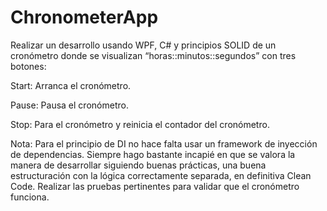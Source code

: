 # ChronometerApp

Realizar un desarrollo usando WPF, C# y principios SOLID de un cronómetro donde se visualizan “horas::minutos::segundos” con tres botones:

Start: Arranca el cronómetro.

Pause: Pausa el cronómetro.

Stop: Para el cronómetro y reinicia el contador del cronómetro.


Nota: Para el principio de DI no hace falta usar un framework de inyección de dependencias.
Siempre hago bastante incapié en que se valora la manera de desarrollar siguiendo buenas prácticas, una buena estructuración con la lógica correctamente separada, en definitiva Clean Code. Realizar las pruebas pertinentes para validar que el cronómetro funciona.
